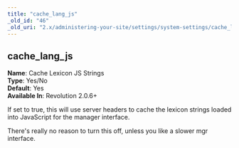 ```yaml
---
title: "cache_lang_js"
_old_id: "46"
_old_uri: "2.x/administering-your-site/settings/system-settings/cache_lang_js"
---
```


cache\_lang\_js
---------------

**Name**: Cache Lexicon JS Strings   
**Type**: Yes/No   
**Default**: Yes   
**Available In**: Revolution 2.0.6+

If set to true, this will use server headers to cache the lexicon strings loaded into JavaScript for the manager interface.

<div class="note">There's really no reason to turn this off, unless you like a slower mgr interface.</div>